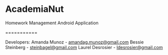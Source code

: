 AcademiaNut
===========

Homework Management Android Application

===========

Developers:
	Amanda Munoz - amandag.munoz@gmail.com
	Bessie Steinberg - steinbagel@gmail.com
	Laurel Desrosier - ldesrosier@gmail.com